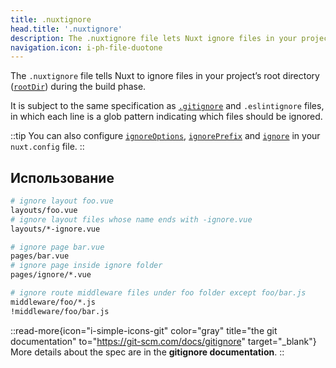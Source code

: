 ```yaml
---
title: .nuxtignore
head.title: '.nuxtignore'
description: The .nuxtignore file lets Nuxt ignore files in your project’s root directory during the build phase.
navigation.icon: i-ph-file-duotone
---
```


The `.nuxtignore` file tells Nuxt to ignore files in your project’s root directory ([`rootDir`](/docs/api/nuxt-config#rootdir)) during the build phase.

It is subject to the same specification as [`.gitignore`](/docs/guide/directory-structure/gitignore) and `.eslintignore` files, in which each line is a glob pattern indicating which files should be ignored.

::tip
You can also configure [`ignoreOptions`](/docs/api/nuxt-config#ignoreoptions), [`ignorePrefix`](/docs/api/nuxt-config#ignoreprefix) and [`ignore`](/docs/api/nuxt-config#ignore) in your `nuxt.config` file.
::

## Использование

```bash [.nuxtignore]
# ignore layout foo.vue
layouts/foo.vue
# ignore layout files whose name ends with -ignore.vue
layouts/*-ignore.vue

# ignore page bar.vue
pages/bar.vue
# ignore page inside ignore folder
pages/ignore/*.vue

# ignore route middleware files under foo folder except foo/bar.js
middleware/foo/*.js
!middleware/foo/bar.js
```

::read-more{icon="i-simple-icons-git" color="gray" title="the git documentation" to="https://git-scm.com/docs/gitignore" target="_blank"}
More details about the spec are in the **gitignore documentation**.
::
